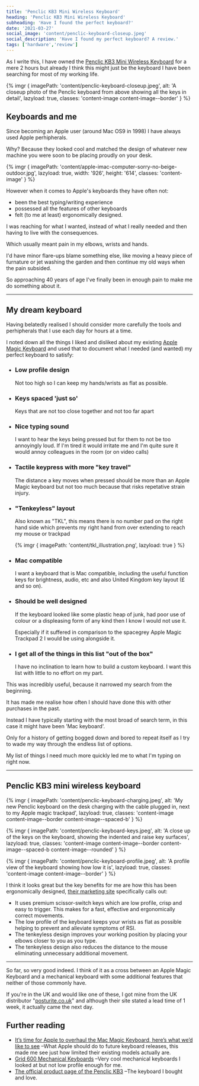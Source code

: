 ```yaml
---
title: 'Penclic KB3 Mini Wireless Keyboard'
heading: 'Penclic KB3 Mini Wireless Keyboard'
subheading: 'Have I found the perfect keyboard?'
date: '2021-03-27'
social_image: 'content/penclic-keyboard-closeup.jpeg'
social_description: 'Have I found my perfect keyboard? A review.'
tags: ['hardware','review']
---
```


As I write this, I have owned the [Penclic KB3 Mini Wireless Keyboard](https://penclic.se/product/mini-wireless-keyboard-kb3-black/) for a mere 2 hours but already I think this might just be the keyboard I have been searching for most of my working life.

{% imgr {
  imagePath: 'content/penclic-keyboard-closeup.jpeg',
  alt: 'A closeup photo of the Penclic keyboard from above showing all the keys in detail',
  lazyload: true,
  classes: 'content-image content-image--border'
} %}

## Keyboards and me

Since becoming an Apple user (around Mac OS9 in 1998) I have always used Apple perhipherals.

Why? Because they looked cool and matched the design of whatever new machine you were soon to be placing proudly on your desk.

{% imgr {
  imagePath: 'content/apple-imac-computer-sorry-no-beige-outdoor.jpg',
  lazyload: true,
  width: '926',
  height: '614',
  classes: 'content-image'
} %}

However when it comes to Apple's keyboards they have often not:

- been the best typing/writing experience
- possessed all the features of other keyboards
- felt (to me at least) ergonomically designed.

I was reaching for what I wanted, instead of what I really needed and then having to live with the consequences.

Which usually meant pain in my elbows, wrists and hands.

I'd have minor flare-ups blame something else, like moving a heavy piece of furnature or jet washing the garden and then continue my old ways when the pain subsided.

So approaching 40 years of age I've finally been in enough pain to make me do something about it.

---

## My dream keyboard

Having belatedly realised I should consider more carefully the tools and perhipherals that I use each day for hours at a time.

I noted down all the things I liked and disliked about my existing [Apple Magic Keyboard](https://www.apple.com/uk/shop/product/MRMH2B/A/magic-keyboard-with-numeric-keypad-british-english-space-grey) and used that to document what I needed (and wanted) my perfect keyboard to satisfy:

- ### Low profile design
  Not too high so I can keep my hands/wrists as flat as possible.

- ### Keys spaced 'just so'
  Keys that are not too close together and not too far apart

- ### Nice typing sound
  I want to hear the keys being pressed but for them to not be too annoyingly loud. If I'm tired it would irritate me and I'm quite sure it would annoy colleagues in the room (or on video calls)

- ### Tactile keypress with more "key travel"
  The distance a key moves when pressed should be more than an Apple Magic keyboard but not too much because that risks repetative strain injury.

- ### "Tenkeyless" layout
  Also known as "TKL", this means there is no number pad on the right hand side which prevents my right hand from over extending to reach my mouse or trackpad

  {% imgr { imagePath: 'content/tkl_illustration.png', lazyload: true } %}

- ### Mac compatible
  I want a keyboard that is Mac compatible, including the useful function keys for brightness, audio, etc and also United Kingdom key layout (&pound; and so on).

- ### Should be well designed
  If the keyboard looked like some plastic heap of junk, had poor use of colour or a displeasing form of any kind then I know I would not use it.

  Especially if it suffered in comparison to the spacegrey Apple Magic Trackpad 2 I would be using alongside it.

- ### I get all of the things in this list "out of the box"
  I have no inclination to learn how to build a custom keyboard. I want this list with little to no effort on my part.

This was incredibly useful, because it narrowed my search from the beginning.

It has made me realise how often I should have done this with other purchases in the past.

Instead I have typically starting with the most broad of search term, in this case it might have been 'Mac keyboard'.

Only for a history of getting bogged down and bored to repeat itself as I try to wade my way through the endless list of options.

My list of things I need much more quickly led me to what I'm typing on right now.

---

## Penclic KB3 mini wireless keyboard

{% imgr {
  imagePath: 'content/penclic-keyboard-charging.jpeg',
  alt: 'My new Penclic keyboard on the desk charging with the cable plugged in, next to my Apple magic trackpad',
  lazyload: true,
  classes: 'content-image content-image--border content-image--spaced-b'
} %}

{% imgr {
  imagePath: 'content/penclic-keyboard-keys.jpeg',
  alt: 'A close up of the keys on the keyboard, showing the indented and raise key surfaces',
  lazyload: true,
  classes: 'content-image content-image--border content-image--spaced-b content-image--rounded'
} %}

{% imgr {
  imagePath: 'content/penclic-keyboard-profile.jpeg',
  alt: 'A profile view of the keyboard showing how low it is',
  lazyload: true,
  classes: 'content-image content-image--border'
} %}

I think it looks great but the key benefits for me are how this has been ergonomically designed, [their marketing site](https://penclic.se/product/mini-wireless-keyboard-kb3-black/) specifically calls out:

- It uses premium scissor-switch keys which are low profile, crisp and easy to trigger. This makes for a fast, effective and ergonomically correct movements.
- The low profile of the keyboard keeps your wrists as flat as possible helping to prevent and alleviate symptoms of RSI.
- The tenkeyless design improves your working position by placing your elbows closer to you as you type.
- The tenkeyless design also reduces the distance to the mouse eliminating unnecessary additional movement.

---

So far, so very good indeed. I think of it as a cross between an Apple Magic Keyboard and a mechanical keyboard with some additional features that neither of those commonly have.

If you're in the UK and would like one of these, I got mine from the UK distributor "[posturite.co.uk](https://www.posturite.co.uk/penclic-mini-keyboard-kb3-bluetooth-black)" and although their site stated a lead time of 1 week, it actually came the next day.

## Further reading

- [It’s time for Apple to overhaul the Mac Magic Keyboard, here’s what we’d like to see](https://9to5mac.com/2021/02/05/new-mac-magic-keyboard-comment/#h-design-and-functionality) &ndash;What Apple should do to future keyboard releases, this made me see just how limited their existing models actually are.
- [Grid 600 Mechanical Keyboards](https://en.zfrontier.com/) &ndash;Very cool mechanical keyboards I looked at but not low profile enough for me.
- [The official product page of the Penclic KB3](https://penclic.se/product/mini-wireless-keyboard-kb3-black/) &ndash;The keyboard I bought and love.
